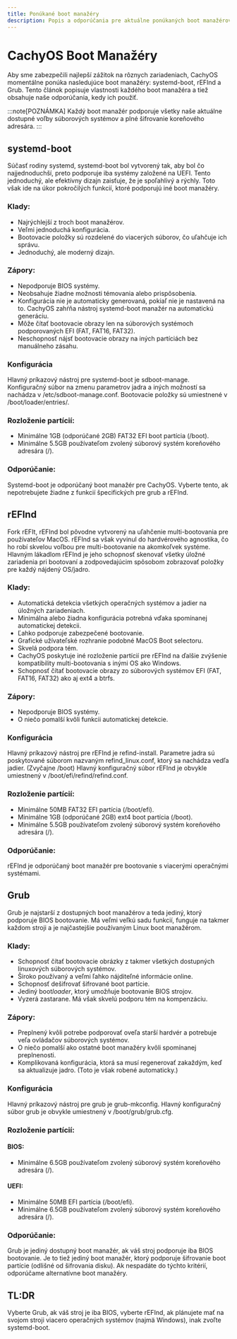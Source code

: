 ```yaml
---
title: Ponúkané boot manažéry
description: Popis a odporúčania pre aktuálne ponúkaných boot manažérov
---
```


# CachyOS Boot Manažéry

Aby sme zabezpečili najlepší zážitok na rôznych zariadeniach, CachyOS momentálne ponúka nasledujúce boot manažéry: systemd-boot, rEFInd a Grub. Tento článok popisuje vlastnosti každého boot manažéra a tiež obsahuje naše odporúčania, kedy ich použiť.

:::note[POZNÁMKA]
Každý boot manažér podporuje všetky naše aktuálne dostupné voľby súborových systémov a plné šifrovanie koreňového adresára.
:::

## systemd-boot

Súčasť rodiny systemd, systemd-boot bol vytvorený tak, aby bol čo najjednoduchší, preto podporuje iba systémy založené na UEFI. Tento jednoduchý, ale efektívny dizajn zaisťuje, že je spoľahlivý a rýchly. Toto však ide na úkor pokročilých funkcií, ktoré podporujú iné boot manažéry.

### Klady:
- Najrýchlejší z troch boot manažérov.
- Veľmi jednoduchá konfigurácia.
- Bootovacie položky sú rozdelené do viacerých súborov, čo uľahčuje ich správu.
- Jednoduchý, ale moderný dizajn.

### Zápory:
- Nepodporuje BIOS systémy.
- Neobsahuje žiadne možnosti témovania alebo prispôsobenia.
- Konfigurácia nie je automaticky generovaná, pokiaľ nie je nastavená na to. CachyOS zahŕňa nástroj systemd-boot manažér na automatickú generáciu.
- Môže čítať bootovacie obrazy len na súborových systémoch podporovaných EFI (FAT, FAT16, FAT32).
- Neschopnosť nájsť bootovacie obrazy na iných partíciách bez manuálneho zásahu.

### Konfigurácia
Hlavný príkazový nástroj pre systemd-boot je sdboot-manage.
Konfiguračný súbor na zmenu parametrov jadra a iných možností sa nachádza v /etc/sdboot-manage.conf.
Bootovacie položky sú umiestnené v /boot/loader/entries/.

### Rozloženie partícií:
- Minimálne 1GB (odporúčané 2GB) FAT32 EFI boot partícia (/boot).
- Minimálne 5.5GB používateľom zvolený súborový systém koreňového adresára (/).

### Odporúčanie:
Systemd-boot je odporúčaný boot manažér pre CachyOS. Vyberte tento, ak nepotrebujete žiadne z funkcií špecifických pre grub a rEFInd.

## rEFInd

Fork rEFIt, rEFInd bol pôvodne vytvorený na uľahčenie multi-bootovania pre používateľov MacOS. rEFInd sa však vyvinul do hardvérového agnostika, čo ho robí skvelou voľbou pre multi-bootovanie na akomkoľvek systéme. Hlavným lákadlom rEFInd je jeho schopnosť skenovať všetky úložné zariadenia pri bootovaní a zodpovedajúcim spôsobom zobrazovať položky pre každý nájdený OS/jadro.

### Klady:
- Automatická detekcia všetkých operačných systémov a jadier na úložných zariadeniach.
- Minimálna alebo žiadna konfigurácia potrebná vďaka spomínanej automatickej detekcii.
- Ľahko podporuje zabezpečené bootovanie.
- Grafické užívateľské rozhranie podobné MacOS Boot selectoru.
- Skvelá podpora tém.
- CachyOS poskytuje iné rozloženie partícií pre rEFInd na ďalšie zvýšenie kompatibility multi-bootovania s inými OS ako Windows.
- Schopnosť čítať bootovacie obrazy zo súborových systémov EFI (FAT, FAT16, FAT32) ako aj ext4 a btrfs.

### Zápory:
- Nepodporuje BIOS systémy.
- O niečo pomalší kvôli funkcii automatickej detekcie.

### Konfigurácia
Hlavný príkazový nástroj pre rEFInd je refind-install.
Parametre jadra sú poskytované súborom nazvaným refind_linux.conf, ktorý sa nachádza vedľa jadier. (Zvyčajne /boot)
Hlavný konfiguračný súbor rEFInd je obvykle umiestnený v /boot/efi/refind/refind.conf.

### Rozloženie partícií:
- Minimálne 50MB FAT32 EFI partícia (/boot/efi).
- Minimálne 1GB (odporúčané 2GB) ext4 boot partícia (/boot).
- Minimálne 5.5GB používateľom zvolený súborový systém koreňového adresára (/).

### Odporúčanie:
rEFInd je odporúčaný boot manažér pre bootovanie s viacerými operačnými systémami.

## Grub

Grub je najstarší z dostupných boot manažérov a teda jediný, ktorý podporuje BIOS bootovanie. Má veľmi veľkú sadu funkcií, funguje na takmer každom stroji a je najčastejšie používaným Linux boot manažérom.

### Klady:
- Schopnosť čítať bootovacie obrázky z takmer všetkých dostupných linuxových súborových systémov.
- Široko používaný a veľmi ľahko nájditeľné informácie online.
- Schopnosť dešifrovať šifrované boot partície.
- Jediný boot*loader*, ktorý umožňuje bootovanie BIOS strojov.
- Vyzerá zastarane. Má však skvelú podporu tém na kompenzáciu.

### Zápory:
- Preplnený kvôli potrebe podporovať oveľa starší hardvér a potrebuje veľa ovládačov súborových systémov.
- O niečo pomalší ako ostatné boot manažéry kvôli spomínanej preplnenosti.
- Komplikovaná konfigurácia, ktorá sa musí regenerovať zakaždým, keď sa aktualizuje jadro. (Toto je však robené automaticky.)

### Konfigurácia
Hlavný príkazový nástroj pre grub je grub-mkconfig.
Hlavný konfiguračný súbor grub je obvykle umiestnený v /boot/grub/grub.cfg.

### Rozloženie partícií:
#### BIOS:
- Minimálne 6.5GB používateľom zvolený súborový systém koreňového adresára (/).
#### UEFI:
- Minimálne 50MB EFI partícia (/boot/efi).
- Minimálne 6.5GB používateľom zvolený súborový systém koreňového adresára (/).

### Odporúčanie:
Grub je jediný dostupný boot manažér, ak váš stroj podporuje iba BIOS bootovanie. Je to tiež jediný boot manažér, ktorý podporuje šifrovanie boot partície (odlišné od šifrovania disku). Ak nespadáte do týchto kritérií, odporúčame alternatívne boot manažéry.

## TL:DR
Vyberte Grub, ak váš stroj je iba BIOS, vyberte rEFInd, ak plánujete mať na svojom stroji viacero operačných systémov (najmä Windows), inak zvoľte systemd-boot.